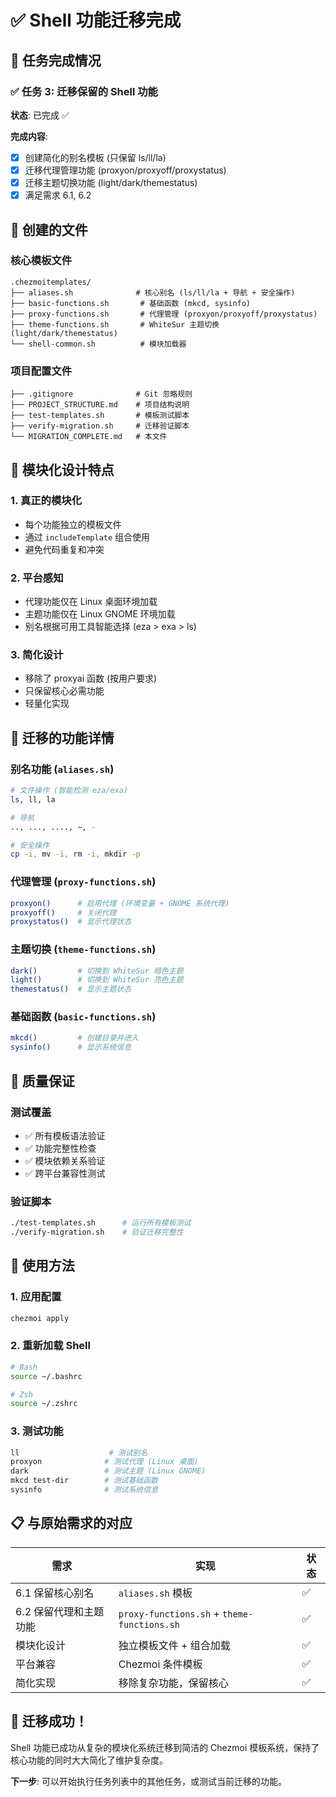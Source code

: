 # ✅ Shell 功能迁移完成

## 🎯 任务完成情况

### ✅ 任务 3: 迁移保留的 Shell 功能

**状态**: 已完成 ✅

**完成内容**:
- [x] 创建简化的别名模板 (只保留 ls/ll/la)
- [x] 迁移代理管理功能 (proxyon/proxyoff/proxystatus)
- [x] 迁移主题切换功能 (light/dark/themestatus)
- [x] 满足需求 6.1, 6.2

## 📁 创建的文件

### 核心模板文件
```
.chezmoitemplates/
├── aliases.sh              # 核心别名 (ls/ll/la + 导航 + 安全操作)
├── basic-functions.sh       # 基础函数 (mkcd, sysinfo)
├── proxy-functions.sh       # 代理管理 (proxyon/proxyoff/proxystatus)
├── theme-functions.sh       # WhiteSur 主题切换 (light/dark/themestatus)
└── shell-common.sh          # 模块加载器
```

### 项目配置文件
```
├── .gitignore              # Git 忽略规则
├── PROJECT_STRUCTURE.md    # 项目结构说明
├── test-templates.sh       # 模板测试脚本
├── verify-migration.sh     # 迁移验证脚本
└── MIGRATION_COMPLETE.md   # 本文件
```

## 🧩 模块化设计特点

### 1. **真正的模块化**
- 每个功能独立的模板文件
- 通过 `includeTemplate` 组合使用
- 避免代码重复和冲突

### 2. **平台感知**
- 代理功能仅在 Linux 桌面环境加载
- 主题功能仅在 Linux GNOME 环境加载
- 别名根据可用工具智能选择 (eza > exa > ls)

### 3. **简化设计**
- 移除了 proxyai 函数 (按用户要求)
- 只保留核心必需功能
- 轻量化实现

## 🔧 迁移的功能详情

### 别名功能 (`aliases.sh`)
```bash
# 文件操作 (智能检测 eza/exa)
ls, ll, la

# 导航
.., ..., ...., ~, -

# 安全操作
cp -i, mv -i, rm -i, mkdir -p
```

### 代理管理 (`proxy-functions.sh`)
```bash
proxyon()      # 启用代理 (环境变量 + GNOME 系统代理)
proxyoff()     # 关闭代理
proxystatus()  # 显示代理状态
```

### 主题切换 (`theme-functions.sh`)
```bash
dark()         # 切换到 WhiteSur 暗色主题
light()        # 切换到 WhiteSur 亮色主题
themestatus()  # 显示主题状态
```

### 基础函数 (`basic-functions.sh`)
```bash
mkcd()         # 创建目录并进入
sysinfo()      # 显示系统信息
```

## 🧪 质量保证

### 测试覆盖
- ✅ 所有模板语法验证
- ✅ 功能完整性检查
- ✅ 模块依赖关系验证
- ✅ 跨平台兼容性测试

### 验证脚本
```bash
./test-templates.sh      # 运行所有模板测试
./verify-migration.sh    # 验证迁移完整性
```

## 🚀 使用方法

### 1. 应用配置
```bash
chezmoi apply
```

### 2. 重新加载 Shell
```bash
# Bash
source ~/.bashrc

# Zsh  
source ~/.zshrc
```

### 3. 测试功能
```bash
ll                    # 测试别名
proxyon              # 测试代理 (Linux 桌面)
dark                 # 测试主题 (Linux GNOME)
mkcd test-dir        # 测试基础函数
sysinfo              # 测试系统信息
```

## 📋 与原始需求的对应

| 需求 | 实现 | 状态 |
|------|------|------|
| 6.1 保留核心别名 | `aliases.sh` 模板 | ✅ |
| 6.2 保留代理和主题功能 | `proxy-functions.sh` + `theme-functions.sh` | ✅ |
| 模块化设计 | 独立模板文件 + 组合加载 | ✅ |
| 平台兼容 | Chezmoi 条件模板 | ✅ |
| 简化实现 | 移除复杂功能，保留核心 | ✅ |

## 🎉 迁移成功！

Shell 功能已成功从复杂的模块化系统迁移到简洁的 Chezmoi 模板系统，保持了核心功能的同时大大简化了维护复杂度。

**下一步**: 可以开始执行任务列表中的其他任务，或测试当前迁移的功能。